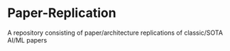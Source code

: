 # Paper-Replication
A repository consisting of paper/architecture replications of classic/SOTA AI/ML papers 
